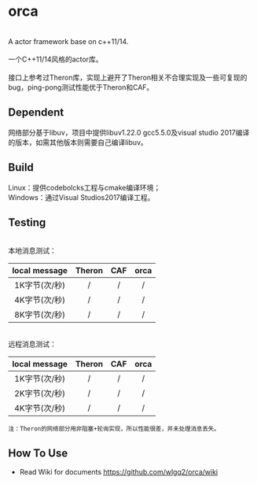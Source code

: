 # orca
<br>A actor framework base on c++11/14.</br>
<br>一个C++11/14风格的actor库。</br>
<br>接口上参考过Theron库，实现上避开了Theron相关不合理实现及一些可复现的bug，ping-pong测试性能优于Theron和CAF。</br>
## Dependent
网络部分基于libuv，项目中提供libuv1.22.0 gcc5.5.0及visual studio 2017编译的版本，如需其他版本则需要自己编译libuv。
## Build
Linux：提供codebolcks工程与cmake编译环境；
<br>Windows：通过Visual Studios2017编译工程。</br>
## Testing
<br>本地消息测试：</br>

 local message | Theron|CAF|orca|
:---------:|:--------:|:--------:|:--------:|
1K字节(次/秒)    | / |/|/|
4K字节(次/秒)    | / |/|/|
8K字节(次/秒)    | / |/|/|

<br>远程消息测试：</br>

 local message | Theron|CAF|orca|
:---------:|:--------:|:--------:|:--------:|
1K字节(次/秒)    | / |/|/|
2K字节(次/秒)    | / |/|/|
4K字节(次/秒)    | / |/|/|

```
注：Theron的网络部分用非阻塞+轮询实现，所以性能很差，并未处理消息丢失。
```
## How To Use
* Read Wiki for documents https://github.com/wlgq2/orca/wiki

